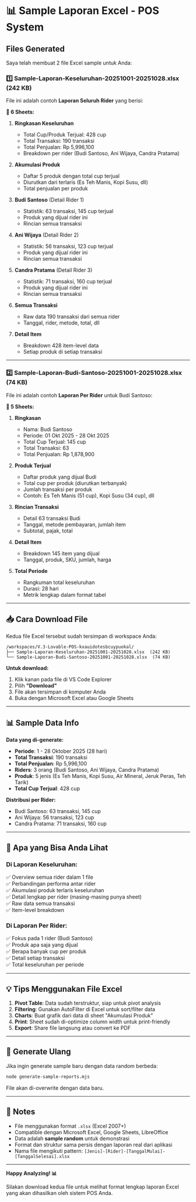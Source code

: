 # 📊 Sample Laporan Excel - POS System

## Files Generated

Saya telah membuat 2 file Excel sample untuk Anda:

### 1️⃣ **Sample-Laporan-Keseluruhan-20251001-20251028.xlsx** (242 KB)
File ini adalah contoh **Laporan Seluruh Rider** yang berisi:

**📑 6 Sheets:**

1. **Ringkasan Keseluruhan** 
   - Total Cup/Produk Terjual: 428 cup
   - Total Transaksi: 190 transaksi
   - Total Penjualan: Rp 5,996,100
   - Breakdown per rider (Budi Santoso, Ani Wijaya, Candra Pratama)

2. **Akumulasi Produk**
   - Daftar 5 produk dengan total cup terjual
   - Diurutkan dari terlaris (Es Teh Manis, Kopi Susu, dll)
   - Total penjualan per produk

3. **Budi Santoso** (Detail Rider 1)
   - Statistik: 63 transaksi, 145 cup terjual
   - Produk yang dijual rider ini
   - Rincian semua transaksi

4. **Ani Wijaya** (Detail Rider 2)
   - Statistik: 56 transaksi, 123 cup terjual
   - Produk yang dijual rider ini
   - Rincian semua transaksi

5. **Candra Pratama** (Detail Rider 3)
   - Statistik: 71 transaksi, 160 cup terjual
   - Produk yang dijual rider ini
   - Rincian semua transaksi

6. **Semua Transaksi**
   - Raw data 190 transaksi dari semua rider
   - Tanggal, rider, metode, total, dll

7. **Detail Item**
   - Breakdown 428 item-level data
   - Setiap produk di setiap transaksi

---

### 2️⃣ **Sample-Laporan-Budi-Santoso-20251001-20251028.xlsx** (74 KB)
File ini adalah contoh **Laporan Per Rider** untuk Budi Santoso:

**📑 5 Sheets:**

1. **Ringkasan**
   - Nama: Budi Santoso
   - Periode: 01 Okt 2025 - 28 Okt 2025
   - Total Cup Terjual: 145 cup
   - Total Transaksi: 63
   - Total Penjualan: Rp 1,878,900

2. **Produk Terjual**
   - Daftar produk yang dijual Budi
   - Total cup per produk (diurutkan terbanyak)
   - Jumlah transaksi per produk
   - Contoh: Es Teh Manis (51 cup), Kopi Susu (34 cup), dll

3. **Rincian Transaksi**
   - Detail 63 transaksi Budi
   - Tanggal, metode pembayaran, jumlah item
   - Subtotal, pajak, total

4. **Detail Item**
   - Breakdown 145 item yang dijual
   - Tanggal, produk, SKU, jumlah, harga

5. **Total Periode**
   - Rangkuman total keseluruhan
   - Durasi: 28 hari
   - Metrik lengkap dalam format tabel

---

## 📥 Cara Download File

Kedua file Excel tersebut sudah tersimpan di workspace Anda:

```
/workspaces/V.3-Lovable-POS-kxauidotesbcuypuokal/
├── Sample-Laporan-Keseluruhan-20251001-20251028.xlsx  (242 KB)
└── Sample-Laporan-Budi-Santoso-20251001-20251028.xlsx  (74 KB)
```

**Untuk download:**
1. Klik kanan pada file di VS Code Explorer
2. Pilih **"Download"**
3. File akan tersimpan di komputer Anda
4. Buka dengan Microsoft Excel atau Google Sheets

---

## 📊 Sample Data Info

**Data yang di-generate:**
- **Periode**: 1 - 28 Oktober 2025 (28 hari)
- **Total Transaksi**: 190 transaksi
- **Total Penjualan**: Rp 5,996,100
- **Riders**: 3 orang (Budi Santoso, Ani Wijaya, Candra Pratama)
- **Produk**: 5 jenis (Es Teh Manis, Kopi Susu, Air Mineral, Jeruk Peras, Teh Tarik)
- **Total Cup Terjual**: 428 cup

**Distribusi per Rider:**
- Budi Santoso: 63 transaksi, 145 cup
- Ani Wijaya: 56 transaksi, 123 cup
- Candra Pratama: 71 transaksi, 160 cup

---

## 🎯 Apa yang Bisa Anda Lihat

### Di Laporan Keseluruhan:
✅ Overview semua rider dalam 1 file  
✅ Perbandingan performa antar rider  
✅ Akumulasi produk terlaris keseluruhan  
✅ Detail lengkap per rider (masing-masing punya sheet)  
✅ Raw data semua transaksi  
✅ Item-level breakdown  

### Di Laporan Per Rider:
✅ Fokus pada 1 rider (Budi Santoso)  
✅ Produk apa saja yang dijual  
✅ Berapa banyak cup per produk  
✅ Detail setiap transaksi  
✅ Total keseluruhan per periode  

---

## 💡 Tips Menggunakan File Excel

1. **Pivot Table**: Data sudah terstruktur, siap untuk pivot analysis
2. **Filtering**: Gunakan AutoFilter di Excel untuk sort/filter data
3. **Charts**: Buat grafik dari data di sheet "Akumulasi Produk"
4. **Print**: Sheet sudah di-optimize column width untuk print-friendly
5. **Export**: Share file langsung atau convert ke PDF

---

## 🔄 Generate Ulang

Jika ingin generate sample baru dengan data random berbeda:

```bash
node generate-sample-reports.mjs
```

File akan di-overwrite dengan data baru.

---

## 📝 Notes

- File menggunakan format `.xlsx` (Excel 2007+)
- Compatible dengan Microsoft Excel, Google Sheets, LibreOffice
- Data adalah **sample random** untuk demonstrasi
- Format dan struktur sama persis dengan laporan real dari aplikasi
- Nama file mengikuti pattern: `[Jenis]-[Rider]-[TanggalMulai]-[TanggalSelesai].xlsx`

---

**Happy Analyzing! 📊**

Silakan download kedua file untuk melihat format lengkap laporan Excel yang akan dihasilkan oleh sistem POS Anda.

